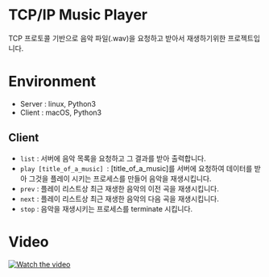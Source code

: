 # TCP/IP Music Player

TCP 프로토콜 기반으로 음악 파일(.wav)을 요청하고 받아서 재생하기위한 프로젝트입니다.

# Environment
- Server : linux, Python3
- Client : macOS, Python3

## Client
- `list` : 서버에 음악 목록을 요청하고 그 결과를 받아 출력합니다.
- `play [title_of_a_music] `: [title_of_a_music]를 서버에 요청하여 데이터를 받아 그것을 플레이 시키는 프로세스를 만들어 음악을 재생시킵니다.
- `prev` : 플레이 리스트상 최근 재생한 음악의 이전 곡을 재생시킵니다.
- `next` : 플레이 리스트상 최근 재생한 음악의 다음 곡을 재생시킵니다.
- `stop` : 음악을 재생시키는 프로세스를 terminate 시킵니다.

# Video
[![Watch the video](https://i1.ytimg.com/vi/0IAIge77vUY/maxresdefault.jpg)](https://youtu.be/0IAIge77vUY)